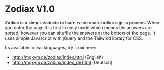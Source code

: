 # Zodiax V1.0
Zodiax is a simple website to learn when each zodiac sign is present.
When you enter the page it is first in easy mode which means the answers are sorted, however you can shuffle the answers at the bottom of the page.
It uses simple Javascript with jQuery and the Tailwind library for CSS.


Its available in two languages, try it out here: 
- http://mqxym.de/zodiax/index.html (English)
- http://mqxym.de/zodiax/index_de.html (Deutsch)


